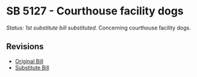 # SB 5127 - Courthouse facility dogs
*Status: 1st substitute bill substituted.*
Concerning courthouse facility dogs.

## Revisions
* [Original Bill](1/)
* [Substitute Bill](S/)